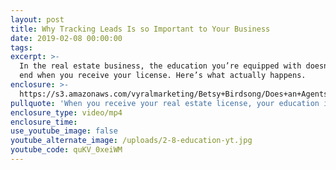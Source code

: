 ```yaml
---
layout: post
title: Why Tracking Leads Is so Important to Your Business
date: 2019-02-08 00:00:00
tags:
excerpt: >-
  In the real estate business, the education you’re equipped with doesn’t simply
  end when you receive your license. Here’s what actually happens.
enclosure: >-
  https://s3.amazonaws.com/vyralmarketing/Betsy+Birdsong/Does+an+Agents+Education+End+Once+They+Receive+Their+License_.mp4
pullquote: 'When you receive your real estate license, your education is only beginning.'
enclosure_type: video/mp4
enclosure_time:
use_youtube_image: false
youtube_alternate_image: /uploads/2-8-education-yt.jpg
youtube_code: quKV_0xeiWM
---
```

